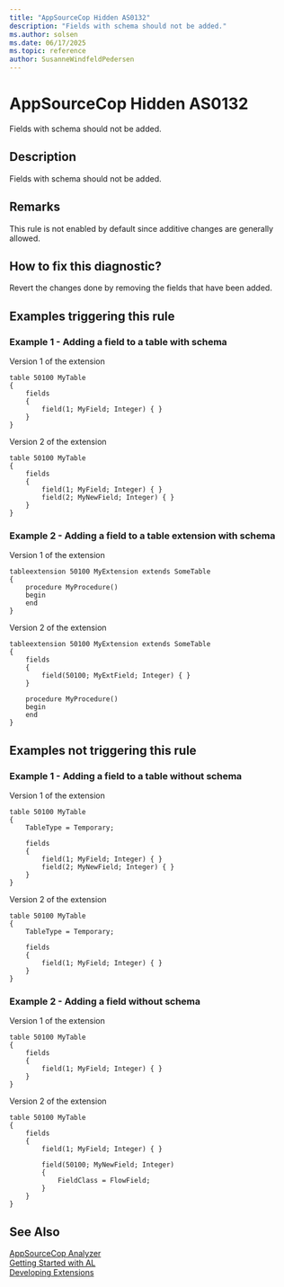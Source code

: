 ```yaml
---
title: "AppSourceCop Hidden AS0132"
description: "Fields with schema should not be added."
ms.author: solsen
ms.date: 06/17/2025
ms.topic: reference
author: SusanneWindfeldPedersen
---
```

[//]: # (START>DO_NOT_EDIT)
[//]: # (IMPORTANT:Do not edit any of the content between here and the END>DO_NOT_EDIT.)
[//]: # (Any modifications should be made in the .xml files in the ModernDev repo.)
# AppSourceCop Hidden AS0132
Fields with schema should not be added.

## Description
Fields with schema should not be added.

[//]: # (IMPORTANT: END>DO_NOT_EDIT)

## Remarks

This rule is not enabled by default since additive changes are generally allowed.

## How to fix this diagnostic?

Revert the changes done by removing the fields that have been added.

## Examples triggering this rule

### Example 1 - Adding a field to a table with schema

Version 1 of the extension

```al
table 50100 MyTable
{
    fields
    {
        field(1; MyField; Integer) { }
    }
}
```

Version 2 of the extension

```al
table 50100 MyTable
{
    fields
    {
        field(1; MyField; Integer) { }
        field(2; MyNewField; Integer) { }
    }
}
```

### Example 2 - Adding a field to a table extension with schema

Version 1 of the extension

```al
tableextension 50100 MyExtension extends SomeTable
{
    procedure MyProcedure()
    begin
    end
}
```

Version 2 of the extension

```al
tableextension 50100 MyExtension extends SomeTable
{
    fields
    {
        field(50100; MyExtField; Integer) { }
    }

    procedure MyProcedure()
    begin
    end
}
```

## Examples not triggering this rule

### Example 1 - Adding a field to a table without schema

Version 1 of the extension

```al
table 50100 MyTable
{
    TableType = Temporary;

    fields
    {
        field(1; MyField; Integer) { }
        field(2; MyNewField; Integer) { }
    }
}
```

Version 2 of the extension

```al
table 50100 MyTable
{
    TableType = Temporary;

    fields
    {
        field(1; MyField; Integer) { }
    }
}
```

### Example 2 - Adding a field without schema

Version 1 of the extension

```al
table 50100 MyTable
{
    fields
    {
        field(1; MyField; Integer) { }
    }
}
```

Version 2 of the extension

```al
table 50100 MyTable
{
    fields
    {
        field(1; MyField; Integer) { }

        field(50100; MyNewField; Integer)
        {
            FieldClass = FlowField;
        }
    }
}
```

## See Also  
[AppSourceCop Analyzer](appsourcecop.md)  
[Getting Started with AL](../devenv-get-started.md)  
[Developing Extensions](../devenv-dev-overview.md)  